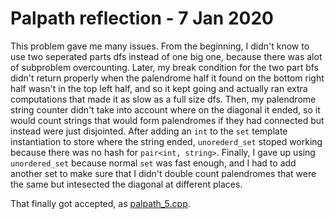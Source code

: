 # Palpath reflection - 7 Jan 2020

This problem gave me many issues.
From the beginning, I didn't know to use two seperated parts dfs instead of one big one, because there was alot of subproblem overcounting.
Later, my break condition for the two part bfs didn't return properly when the palendrome half it found on the bottom right half wasn't in the top left half, and so it kept going and actually ran extra computations that made it as slow as a full size dfs.
Then, my palendrome string counter didn't take into account where on the diagonal it ended, so it would count strings that would form palendromes if they had connected but instead were just disjointed.
After adding an `int` to the `set` template instantiation to store where the string ended, `unorederd_set` stoped working because there was no hash for `pair<int, string>`.
Finally, I gave up using `unordered_set` because normal `set` was fast enough, and I had to add another set to make sure that I didn't double count palendromes that were the same but intesected the diagonal at different places.

That finally got accepted, as [palpath_5.cpp](./palpath_5.cpp).
